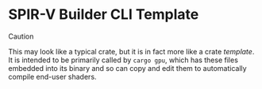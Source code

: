 # SPIR-V Builder CLI Template

> [!CAUTION]
> This may look like a typical crate, but it is in fact more like a crate _template_.
> It is intended to be primarily called by `cargo gpu`, which has these files embedded
> into its binary and so can copy and edit them to automatically compile end-user
> shaders.
